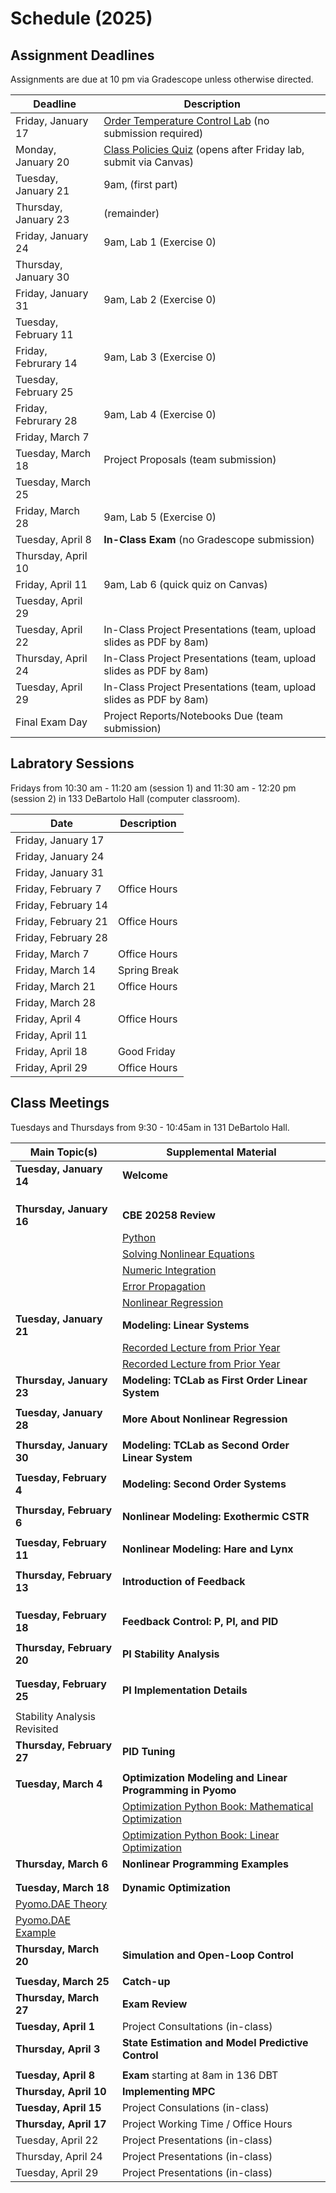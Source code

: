 # Schedule (2025)

## Assignment Deadlines

Assignments are due at 10 pm via Gradescope unless otherwise directed.

| Deadline    | Description |
| ----------- | ----------- |
| Friday, January 17 | [Order Temperature Control Lab](https://www.amazon.com/TCLab-Temperature-Control-Lab/dp/B07GMFWMRY) (no submission required) |
| Monday, January 20 | [Class Policies Quiz](https://canvas.nd.edu/courses/105816/quizzes/59967) (opens after Friday lab, submit via Canvas) |
| Tuesday, January 21 | 9am, [](./assignments/Homework-1.ipynb) (first part) |
| Thursday, January 23 | [](./assignments/Homework-1.ipynb) (remainder) |
| Friday, January 24 | 9am, Lab 1 (Exercise 0) |
| Thursday, January 30 | [](./assignments/Lab-1-Step-Testing.ipynb) |
| Friday, January 31 | 9am, Lab 2 (Exercise 0) |
| Tuesday, February 11 | [](./assignments/Lab-2-Model-Identification.ipynb) |
| Friday, Februrary 14 | 9am, Lab 3 (Exercise 0) |
| Tuesday, February 25 | [](./assignments/Lab-3-Relay-Control.ipynb) |
| Friday, Februrary 28 | 9am, Lab 4 (Exercise 0) |
| Friday, March 7 | [](./assignments/Lab-4-PI-Control.ipynb) |
| Tuesday, March 18 | Project Proposals (team submission) |
| Tuesday, March 25| [](./assignments/Homework-2.ipynb) |
| Friday, March 28 | 9am, Lab 5 (Exercise 0) |
| Tuesday, April 8 | **In-Class Exam** (no Gradescope submission) |
| Thursday, April 10 | [](./assignments/Lab-5-Open-Loop-Optimization.ipynb) |
| Friday, April 11 | 9am, Lab 6 (quick quiz on Canvas) |
| Tuesday, April 29 | [](./assignments/Lab-6-MPC.ipynb) |
| Tuesday, April 22 | In-Class Project Presentations (team, upload slides as PDF by 8am) |
| Thursday, April 24 | In-Class Project Presentations (team, upload slides as PDF by 8am) |
| Tuesday, April 29 | In-Class Project Presentations (team, upload slides as PDF by 8am) |
| Final Exam Day | Project Reports/Notebooks Due (team submission) |

## Labratory Sessions

Fridays from 10:30 am - 11:20 am (session 1) and 11:30 am - 12:20 pm (session 2) in 133 DeBartolo Hall (computer classroom).

| Date     | Description |
| ----------- | ----------- |
| Friday, January 17 | [](./tclab/testing-software-environment.ipynb) |
| Friday, January 24 | [](./assignments/Lab-1-Step-Testing.ipynb) |
| Friday, January 31 | [](./assignments/Lab-2-Model-Identification.ipynb) | 
| Friday, February 7 | Office Hours |
| Friday, February 14 | [](./assignments/Lab-3-Relay-Control.ipynb) |
| Friday, February 21 | Office Hours |
| Friday, February 28 | [](./assignments/Lab-4-PI-Control.ipynb)
| Friday, March 7 | Office Hours |
| Friday, March 14 | Spring Break |
| Friday, March 21 | Office Hours |
| Friday, March 28 | [](./assignments/Lab-5-Open-Loop-Optimization.ipynb) |
| Friday, April 4 | Office Hours |
| Friday, April 11 | [](./assignments/Lab-6-MPC.ipynb) |
| Friday, April 18 | Good Friday |
| Friday, April 29 | Office Hours | 

## Class Meetings

Tuesdays and Thursdays from 9:30 - 10:45am in 131 DeBartolo Hall.

| Main Topic(s) | Supplemental Material |
| ----------- | ----------- |
| **Tuesday, January 14** | **Welcome** |
| [](./notebooks/1/What-is-Process-Control.md) | [](./Schedule.md) |
| [](./notebooks/1/What-is-Feedback.ipynb) | [](./Syllabus.md) |
| [](./notebooks/1/Elements-of-Feedback-Control.ipynb) | [](./python/A.00-Python-Tutorials.md) |
| **Thursday, January 16** | **CBE 20258 Review** |
| [](./assignments/Homework-1.ipynb) | [Python](https://ndcbe.github.io/data-and-computing/notebooks/01/Python-Primer.html) |
| | [Solving Nonlinear Equations](https://ndcbe.github.io/data-and-computing/notebooks/06/nonlinear_systems.html) |
| | [Numeric Integration](https://ndcbe.github.io/data-and-computing/notebooks/07/integration.html) |
| | [Error Propagation](https://ndcbe.github.io/data-and-computing/notebooks/12/uncertainty.html) |
| | [Nonlinear Regression](https://ndcbe.github.io/data-and-computing/notebooks/15/advanced_regression.html) |
| **Tuesday, January 21** | **Modeling: Linear Systems** |
| [](./notebooks/2/One-Compartment-Pharmacokinetics.ipynb) | [Recorded Lecture from Prior Year](https://notredame.hosted.panopto.com/Panopto/Pages/Viewer.aspx?id=204255f7-4615-422d-bb06-b26c00e0fc86&start=0) |
| [](./notebooks/2/Properties-of-Scalar-First-Order-Linear-Systems.ipynb) | [Recorded Lecture from Prior Year](https://notredame.hosted.panopto.com/Panopto/Pages/Viewer.aspx?id=5b9bd4dc-ef00-4a7f-ac23-b26c00e0fc4b) |
| **Thursday, January 23** | **Modeling: TCLab as First Order Linear System**  |
| [](./notebooks/2/First-Order-Model-for-a-Single-Heater.ipynb) | |
| **Tuesday, January 28** | **More About Nonlinear Regression** |
| [](./notebooks/2/Fitting-a-Model-to-Data.ipynb) | |
| **Thursday, January 30** | **Modeling: TCLab as Second Order Linear System** |
| [](./notebooks/2/Second-Order.ipynb) | [](./assignments/Lab-2-Model-Identification.ipynb) |
| **Tuesday, February 4** | **Modeling: Second Order Systems** |
| [](./notebooks/2/Spring-Mass-Damper.ipynb) | |
| **Thursday, February 6** | **Nonlinear Modeling: Exothermic CSTR**  |
| [](./notebooks/2/Exothermic-CSTR.ipynb) |  |
| **Tuesday, February 11** | **Nonlinear Modeling: Hare and Lynx** |
| [](./notebooks/2/Hare-and-Lynx.ipynb) | [](./notebooks/2/Study-Guide.ipynb) | |
| **Thursday, February 13** | **Introduction of Feedback**|
| [](./notebooks/3/Feedback-Control.md) | [](./notebooks/3/Relay-Control.ipynb) |
| [](./notebooks/3/Case-Study-Thermal-Cycling-PCR.ipynb) | [](./notebooks/3/Setpoints-Thermal-Cycler.ipynb) |
| [](./notebooks/3/Setpoints.ipynb) | [](./notebooks/3/Implementing-Controllers.ipynb) |
| **Tuesday, February 18** | **Feedback Control: P, PI, and PID** |
| [](./notebooks/3/Proportional-Integral-Control.ipynb) | |
| **Thursday, February 20** | **PI Stability Analysis** |
| [](./notebooks/3/P-Controller-Analysis.ipynb) | |
| [](./notebooks/3/PI-Controller-Analysis.ipynb) | |
| **Tuesday, February 25**  | **PI Implementation Details** |
| [](./notebooks/3/Integral-Windup-and-Bumpless-Transfer.ipynb) | |
| Stability Analysis Revisited | |
| **Thursday, February 27** | **PID Tuning** |
| [](./notebooks/3/Controller-Tuning.ipynb) | |
| **Tuesday, March 4** | **Optimization Modeling and Linear Programming in Pyomo** |
| [](./notebooks/5/Linear-Production-Model.ipynb) | [Optimization Python Book: Mathematical Optimization](https://mobook.github.io/MO-book/notebooks/01/01.00.html) |
| [](./notebooks/5/Linear-Blending-Problem.ipynb) | [Optimization Python Book: Linear Optimization](https://mobook.github.io/MO-book/notebooks/02/02.00.html) |
| **Thursday, March 6** | **Nonlinear Programming Examples** |
| [](./notebooks/5/Gasoline-Blending.ipynb) | |
| [](./notebooks/5/Design-of-a-Cold-Weather-Fuel.ipynb) | |
| **Tuesday, March 18** | **Dynamic Optimization** |
| [Pyomo.DAE Theory](https://ndcbe.github.io/optimization/notebooks/3/PyomoDAE_theory.html) | [](./notebooks/6/TCLab-Optimization-Estimation-Control.ipynb) |
| [Pyomo.DAE Example](https://ndcbe.github.io/optimization/notebooks/3/PyomoDAE_example.html) |
| **Thursday, March 20** | **Simulation and Open-Loop Control** |
| [](./notebooks/6/TCLab-Optimization-Estimation-Control.ipynb) | |
| **Tuesday, March 25** | **Catch-up** |
| **Thursday, March 27** | **Exam Review** |
| **Tuesday, April 1** | Project Consultations (in-class) |
| **Thursday, April 3** | **State Estimation and Model Predictive Control** |
| [](./notebooks/6/TCLab-Optimization-Estimation-Control.ipynb) | |
| **Tuesday, April 8** | **Exam** starting at 8am in 136 DBT |
| **Thursday, April 10** | **Implementing MPC** |
| **Tuesday, April 15** | Project Consulations (in-class) |
| **Thursday, April 17** | Project Working Time / Office Hours |
| Tuesday, April 22 | Project Presentations (in-class) |
| Thursday, April 24 | Project Presentations (in-class) |
| Tuesday, April 29 | Project Presentations (in-class) |